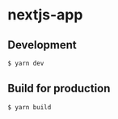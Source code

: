 # nextjs-app

## Development

```sh
$ yarn dev
```

## Build for production

```sh
$ yarn build
```
